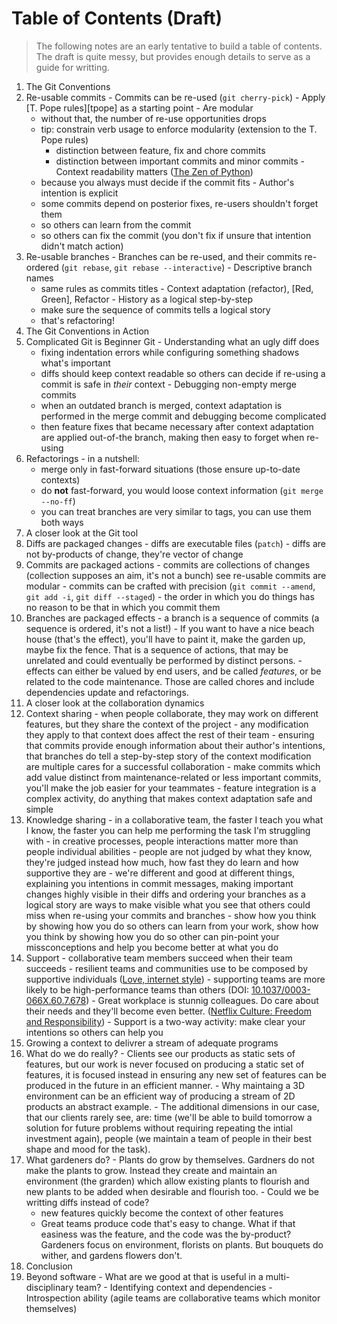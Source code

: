 Table of Contents (Draft)
=========================

> The following notes are an early tentative to build a table of contents. The draft is quite messy, but provides enough details to serve as a guide for writting.

1. The Git Conventions
  1. Re-usable commits
    - Commits can be re-used (`git cherry-pick`)
    - Apply [T. Pope rules][tpope] as a starting point
    - Are modular
      * without that, the number of re-use opportunities drops
      * tip: constrain verb usage to enforce modularity (extension to the T. Pope rules)
        - distinction between feature, fix and chore commits
        - distinction between important commits and minor commits
    - Context readability matters ([The Zen of Python][zen])
      * because you always must decide if the commit fits
    - Author's intention is explicit
      * some commits depend on posterior fixes, re-users shouldn't forget them
      * so others can learn from the commit
      * so others can fix the commit (you don't fix if unsure that intention didn't match action)
  1. Re-usable branches
    - Branches can be re-used, and their commits re-ordered  (`git rebase`, `git rebase --interactive`)
    - Descriptive branch names
      * same rules as commits titles
    - Context adaptation (refactor), [Red, Green], Refactor
    - History as a logical step-by-step
      * make sure the sequence of commits tells a logical story
      * that's refactoring!
2. The Git Conventions in Action
  1. Complicated Git is Beginner Git
    - Understanding what an ugly diff does
      * fixing indentation errors while configuring something shadows what's important
      * diffs should keep context readable so others can decide if re-using a commit is safe in *their* context
    - Debugging non-empty merge commits
      * when an outdated branch is merged, context adaptation is performed in the merge commit and debugging become complicated
      * then feature fixes that became necessary after context adaptation are applied out-of-the branch, making then easy to forget when re-using
  1. Refactorings
    - in a nutshell:
      * merge only in fast-forward situations (those ensure up-to-date contexts)
      * do **not** fast-forward, you would loose context information (`git merge --no-ff`)
      * you can treat branches are very similar to tags, you can use them both ways
3. A closer look at the Git tool
  1. Diffs are packaged changes
    - diffs are executable files (`patch`)
    - diffs are not by-products of change, they're vector of change
  2. Commits are packaged actions
    - commits are collections of changes (collection supposes an aim, it's not a bunch) see re-usable commits are modular
    - commits can be crafted with precision (`git commit --amend`, `git add -i`, `git diff --staged`)
    - the order in which you do things has no reason to be that in which you commit them
  3. Branches are packaged effects
    - a branch is a sequence of commits (a sequence is ordered, it's not a list!)
    - If you want to have a nice beach house (that's the effect), you'll have to paint it, make the garden up, maybe fix the fence. That is a sequence of actions, that may be unrelated and could eventually be performed by distinct persons.
    - effects can either be valued by end users, and be called _features_, or be related to the code maintenance. Those are called chores and include dependencies update and refactorings.
4. A closer look at the collaboration dynamics
  1. Context sharing
    - when people collaborate, they may work on different features, but they share the context of the project
    - any modification they apply to that context does affect the rest of their team
    - ensuring that commits provide enough information about their author's intentions, that branches do tell a step-by-step story of the context modification are multiple cares for a successful collaboration
    - make commits which add value distinct from maintenance-related or less important commits, you'll make the job easier for your teammates
    - feature integration is a complex activity, do anything that makes context adaptation safe and simple
  1. Knowledge sharing
    - in a collaborative team, the faster I teach you what I know, the faster you can help me performing the task I'm struggling with
    - in creative processes, people interactions matter more than people individual abilities
    - people are not judged by what they know, they're judged instead how much, how fast they do learn and how supportive they are
    - we're different and good at different things, explaining you intentions in commit messages, making important changes highly visible in their diffs and ordering your branches as a logical story are ways to make visible what you see that others could miss when re-using your commits and branches
    - show how you think by showing how you do so others can learn from your work, show how you think by showing how you do so other can pin-point your missconceptions and help you become better at what you do
  1. Support
    - collaborative team members succeed when their team succeeds
    - resilient teams and communities use to be composed by supportive individuals ([Love, internet style][love])
    - supporting teams are more likely to be high-performance teams than others (DOI: [10.1037/0003-066X.60.7.678][flourish])
    - Great workplace is stunnig colleagues. Do care about their needs and they'll become even better. ([Netflix Culture: Freedom and Responsibility][netflix])
    - Support is a two-way activity: make clear your intentions so others can help you
1. Growing a context to delivrer a stream of adequate programs
  1. What do we do really?
    - Clients see our products as static sets of features, but our work is never focused on producing a static set of features, it is focused instead in ensuring any new set of features can be produced in the future in an efficient manner.
    - Why maintaing a 3D environment can be an efficient way of producing a stream of 2D products an abstract example.
    - The additional dimensions in our case, that our clients rarely see, are: time (we'll be able to build tomorrow a solution for future problems without requiring repeating the intial investment again), people (we maintain a team of people in their best shape and mood for the task).
  1. What gardeners do?
    - Plants do grow by themselves. Gardners do not make the plants to grow. Instead they create and maintain an environment (the grarden) which allow existing plants to flourish and new plants to be added when desirable and flourish too.
    - Could we be writting diffs instead of code?
      * new features quickly become the context of other features
      * Great teams produce code that's easy to change. What if that easiness was the feature, and the code was the by-product? Gardeners focus on environment, florists on plants. But bouquets do wither, and gardens flowers don't.
1. Conclusion
  1. Beyond software
    - What are we good at that is useful in a multi-disciplinary team?
    - Identifying context and dependencies
    - Introspection ability (agile teams are collaborative teams which monitor themselves)

  [love]: https://www.youtube.com/watch?v=Xe1TZaElTAs
  [zen]: http://legacy.python.org/dev/peps/pep-0020
  [flourish]: http://psycnet.apa.org/?&fa=main.doiLanding&doi=10.1037/0003-066X.60.7.678
  [netflix]: http://www.slideshare.net/reed2001/culture-1798664
